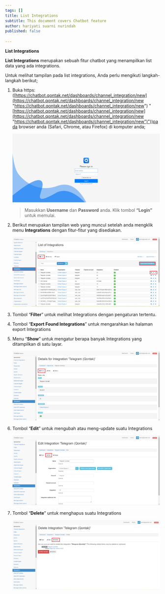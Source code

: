```yaml
---
tags: []
title: List Integrations
subtitle: This document covers Chatbot feature
author: hariyati suarni nurindah
published: false

---
```

**List Integrations**

**List Integrations** merupakan sebuah fitur chatbot yang menampilkan list data yang ada integrations.

Untuk melihat tampilan pada list integrations, Anda perlu mengikuti langkah-langkah berikut;

1. Buka https: ([https://chatbot.qontak.net/dashboards/channel_integration/new](https://chatbot.qontak.net/dashboards/channel_integration/new "https://chatbot.qontak.net/dashboards/channel_integration/new") "[https://chatbot.qontak.net/dashboards/channel_integration/new](https://chatbot.qontak.net/dashboards/channel_integration/new "https://chatbot.qontak.net/dashboards/channel_integration/new")"))pada browser anda (Safari, Chrome, atau Firefox) di komputer anda;

   ![](/uploads/channell.PNG)

   > Masukkan **Username** dan **Password** anda. Klik tombol **“Login”** untuk memulai.
2. Berikut merupakan tampilan web yang muncul setelah anda mengklik menu **Integrations** dengan fitur-fitur yang disediakan.

   ![](/uploads/integrtitas-update1.PNG)
3. Tombol “**Filter**” untuk melihat Integrations dengan pengaturan tertentu.
4. Tombol “**Export Found Integrations**” untuk mengarahkan ke halaman export Integrations
5. Menu “**Show**” untuk mengatur berapa banyak Integrations yang ditampilkan di satu layar.

   ![](/uploads/integrtitas-update2.PNG)
6. Tombol “**Edit**” untuk mengubah atau meng-update suatu Integrations

   ![](/uploads/integrtitas-update3.PNG)
7. Tombol “**Delete**” untuk menghapus suatu Integrations

   ![](/uploads/integrtitas-update4.PNG)